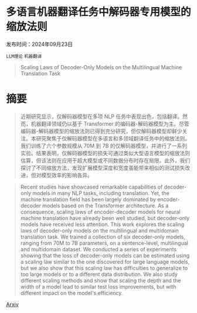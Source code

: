 # 多语言机器翻译任务中解码器专用模型的缩放法则

发布时间：2024年09月23日

`LLM理论` `机器翻译`

> Scaling Laws of Decoder-Only Models on the Multilingual Machine Translation Task

# 摘要

> 近期研究显示，仅解码器模型在多项 NLP 任务中表现出色，包括翻译。然而，机器翻译领域仍以基于 Transformer 的编码器-解码器模型为主。尽管编码器-解码器模型的缩放法则已得到充分研究，但仅解码器模型却鲜少关注。本研究聚焦于仅解码器模型在多语言和多领域翻译任务中的缩放法则。我们训练了六个参数规模从 70M 到 7B 的仅解码器模型，并进行了一系列实验。结果表明，仅解码器模型的损失可通过类似大型语言模型的缩放法则估算，但该法则在应用于超大模型或不同数据分布时存在局限。此外，我们探讨了不同缩放方法，发现扩展模型深度和宽度虽能带来相似的测试损失改进，但对模型效率的影响各异。

> Recent studies have showcased remarkable capabilities of decoder-only models in many NLP tasks, including translation. Yet, the machine translation field has been largely dominated by encoder-decoder models based on the Transformer architecture. As a consequence, scaling laws of encoder-decoder models for neural machine translation have already been well studied, but decoder-only models have received less attention. This work explores the scaling laws of decoder-only models on the multilingual and multidomain translation task. We trained a collection of six decoder-only models, ranging from 70M to 7B parameters, on a sentence-level, multilingual and multidomain dataset. We conducted a series of experiments showing that the loss of decoder-only models can be estimated using a scaling law similar to the one discovered for large language models, but we also show that this scaling law has difficulties to generalize to too large models or to a different data distribution. We also study different scaling methods and show that scaling the depth and the width of a model lead to similar test loss improvements, but with different impact on the model's efficiency.

[Arxiv](https://arxiv.org/abs/2409.15051)
